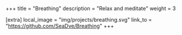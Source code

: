 +++
title = "Breathing"
description = "Relax and meditate"
weight = 3

[extra]
local_image = "img/projects/breathing.svg"
link_to = "https://github.com/SeaDve/Breathing"
+++
